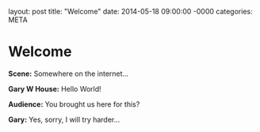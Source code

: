 layout: post
title: "Welcome"
date: 2014-05-18 09:00:00 -0000
categories: META

# Welcome

**Scene:** Somewhere on the internet…

**Gary W House:** Hello World!

**Audience:** You brought us here for this?

**Gary:** Yes, sorry, I will try harder…
